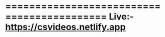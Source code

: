 ===========================================
Live:- https://csvideos.netlify.app
===========================================
